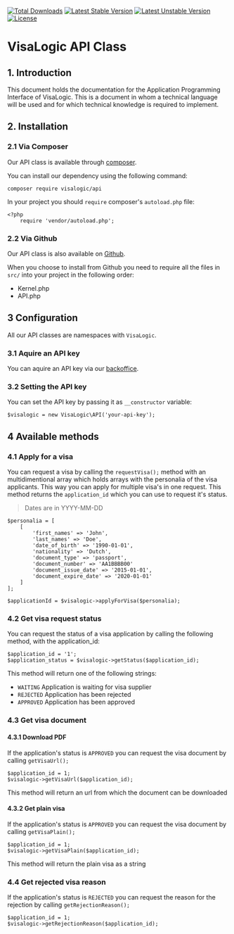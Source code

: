 [![Total Downloads](https://poser.pugx.org/visalogic/api/d/total.svg)](https://packagist.org/packages/visalogic/api)
[![Latest Stable Version](https://poser.pugx.org/visalogic/api/v/stable.svg)](https://packagist.org/packages/visalogic/api)
[![Latest Unstable Version](https://poser.pugx.org/visalogic/api/v/unstable.svg)](https://packagist.org/packages/visalogic/api)
[![License](https://poser.pugx.org/visalogic/api/license.svg)](https://packagist.org/packages/visalogic/api)

# VisaLogic API Class

## 1. Introduction

This document holds the documentation for the Application Programming Interface of VisaLogic. This is a document in whom a technical language will be used and for which technical knowledge is required to implement.

## 2. Installation

### 2.1 Via Composer
Our API class is available through [composer](http://getcomposer.org).

You can install our dependency using the following command:
    
    composer require visalogic/api

In your project you should `require` composer's `autoload.php` file:
    
    <?php
        require 'vendor/autoload.php';

### 2.2 Via Github
Our API class is also available on [Github](http://github.com/visalogic/api).

When you choose to install from Github you need to require all the files in `src/` into your project in the following order:
- Kernel.php
- API.php

## 3 Configuration

All our API classes are namespaces with `VisaLogic`.

### 3.1 Aquire an API key

You can aquire an API key via our [backoffice](backoffice.visalogic.nl).

### 3.2 Setting the API key

You can set the API key by passing it as `__constructor` variable:

    $visalogic = new VisaLogic\API('your-api-key');

## 4 Available methods

### 4.1 Apply for a visa
You can request a visa by calling the `requestVisa();` method with an multidimentional array which holds arrays with the personalia of the visa applicants. This way you can apply for multiple visa's in one request. This method returns the `application_id` which you can use to request it's status.

> Dates are in YYYY-MM-DD

    $personalia = [
        [
            'first_names' => 'John',
            'last_names' => 'Doe',
            'date_of_birth' => '1990-01-01',
            'nationality' => 'Dutch',
            'document_type' => 'passport',
            'document_number' => 'AA1BBBB00'
            'document_issue_date' => '2015-01-01',
            'document_expire_date' => '2020-01-01'
        ]
    ];
    
    $applicationId = $visalogic->applyForVisa($personalia);
    
### 4.2 Get visa request status

You can request the status of a visa application by calling the following method, with the application_id:

    $application_id = '1';
    $application_status = $visalogic->getStatus($application_id);
    
This method will return one of the following strings:
    
- `WAITING` Application is waiting for visa supplier
- `REJECTED` Application has been rejected
- `APPROVED` Application has been approved

### 4.3 Get visa document

#### 4.3.1 Download PDF
If the application's status is `APPROVED` you can request the visa document by calling `getVisaUrl();`

    $application_id = 1;
    $visalogic->getVisaUrl($application_id);

This method will return an url from which the document can be downloaded

#### 4.3.2 Get plain visa

If the application's status is `APPROVED` you can request the visa document by calling `getVisaPlain();`

    $application_id = 1;
    $visalogic->getVisaPlain($application_id);

This method will return the plain visa as a string

### 4.4 Get rejected visa reason

If the application's status is `REJECTED` you can request the reason for the rejection by calling `getRejectionReason();`

    $application_id = 1;
    $visalogic->getRejectionReason($application_id);
    

